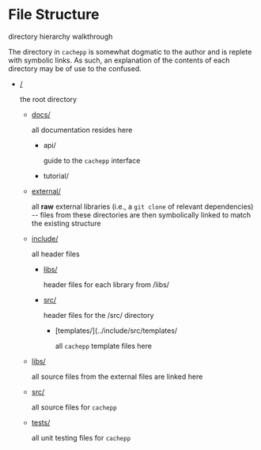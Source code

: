 File Structure
====

directory hierarchy walkthrough

The directory in `cachepp` is somewhat dogmatic to the author and is replete with symbolic links. As such, an explanation of the contents of each directory may be of use 
to the confused.

* [/](../)

	the root directory

	* [docs/](../docs/)

		all documentation resides here

		* api/

			guide to the `cachepp` interface

		* tutorial/

	* [external/](../external/)

		all **raw** external libraries (i.e., a `git clone` of relevant dependencies) -- files from these directories are then symbolically linked to match the 
		existing structure

	* [include/](../include/)

		all header files

		* [libs/](../include/libs/)

			header files for each library from /libs/

		* [src/](../include/src/)

			header files for the /src/ directory

			* [templates/](../include/src/templates/

				all `cachepp` template files here

	* [libs/](../libs/)

		all source files from the external files are linked here

	
	* [src/](../src/)

		all source files for `cachepp`

	* [tests/](../tests/)

		all unit testing files for `cachepp`
